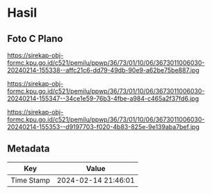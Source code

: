 # Hasil

## Foto C Plano

https://sirekap-obj-formc.kpu.go.id/c521/pemilu/ppwp/36/73/01/10/06/3673011006030-20240214-155338--affc21c6-dd79-49db-90e9-a62be75be887.jpg

https://sirekap-obj-formc.kpu.go.id/c521/pemilu/ppwp/36/73/01/10/06/3673011006030-20240214-155347--34ce1e59-76b3-4fbe-a984-c465a2f37fd6.jpg

https://sirekap-obj-formc.kpu.go.id/c521/pemilu/ppwp/36/73/01/10/06/3673011006030-20240214-155353--d9197703-f020-4b83-825e-9e139aba7bef.jpg


## Metadata

| Key        | Value               |
| ---------- | ------------------- |
| Time Stamp | 2024-02-14 21:46:01 |



